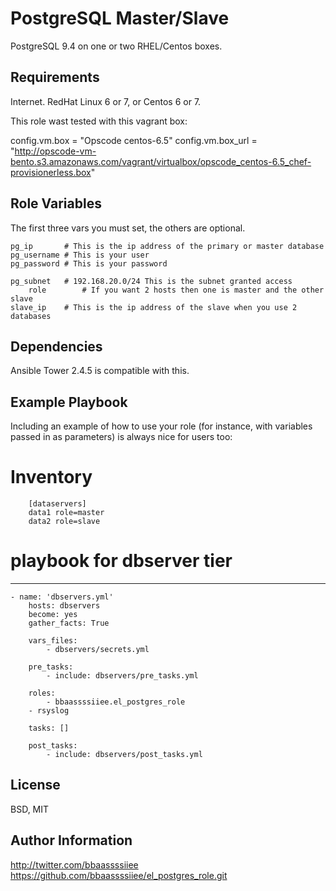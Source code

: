 PostgreSQL Master/Slave
=========

PostgreSQL 9.4 on one or two RHEL/Centos boxes.

Requirements
------------
Internet. RedHat Linux 6 or 7, or Centos 6 or 7.

This role wast tested with this vagrant box:

  config.vm.box = "Opscode centos-6.5"
  config.vm.box_url = "http://opscode-vm-bento.s3.amazonaws.com/vagrant/virtualbox/opscode_centos-6.5_chef-provisionerless.box"

Role Variables
--------------
The first three vars you must set, the others are optional.

    pg_ip       # This is the ip address of the primary or master database
    pg_username # This is your user
    pg_password # This is your password
    
    pg_subnet   # 192.168.20.0/24 This is the subnet granted access
		role        # If you want 2 hosts then one is master and the other slave
    slave_ip    # This is the ip address of the slave when you use 2 databases



Dependencies
------------
Ansible Tower 2.4.5 is compatible with this.

Example Playbook
----------------

Including an example of how to use your role (for instance, with variables passed in as parameters) is always nice for users too:

# Inventory

		[dataservers]
		data1 role=master
		data2 role=slave

# playbook for dbserver tier
  ---
	- name: 'dbservers.yml'
		hosts: dbservers
		become: yes
		gather_facts: True

		vars_files:
			- dbservers/secrets.yml

		pre_tasks:
			- include: dbservers/pre_tasks.yml

		roles:
			- bbaassssiiee.el_postgres_role
		- rsyslog

		tasks: []

		post_tasks:
			- include: dbservers/post_tasks.yml

License
-------

BSD, MIT

Author Information
------------------
http://twitter.com/bbaassssiiee
https://github.com/bbaassssiiee/el_postgres_role.git

